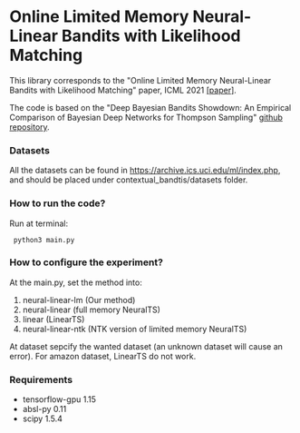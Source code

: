 # Online Limited Memory Neural-Linear Bandits with Likelihood Matching #

This library corresponds to the "Online Limited Memory Neural-Linear Bandits with Likelihood Matching" paper, ICML 2021
[[paper]](https://arxiv.org/abs/2102.03799).

The code is based on the "Deep Bayesian Bandits Showdown: An Empirical Comparison of Bayesian Deep Networks for Thompson Sampling" [github repository](https://github.com/tensorflow/models/tree/archive/research/deep_contextual_bandits).

### Datasets ###

All the datasets can be found in https://archive.ics.uci.edu/ml/index.php, and should be placed under  contextual_bandtis/datasets folder. 

### How to run the code? ###
Run at terminal:
```
 python3 main.py 
```
### How to configure the experiment? ###
At the main.py, set the method into:
1. neural-linear-lm (Our method)
2. neural-linear (full memory NeuralTS)
3. linear (LinearTS)
4. neural-linear-ntk (NTK version of limited memory NeuralTS)

At dataset sepcify the wanted dataset (an unknown dataset will cause an error).
For amazon dataset, LinearTS do not work. 

### Requirements ###

* tensorflow-gpu 1.15
* absl-py 0.11
* scipy 1.5.4

